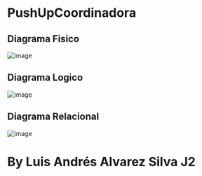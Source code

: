 # PushUpCoordinadora


## Diagrama Fisico
![image](https://github.com/Gonther1/PushUpCoordinadora/assets/126286883/cbb052f1-072e-4fa5-b2a2-12262a41bde2)

## Diagrama Logico

![image](https://github.com/Gonther1/PushUpCoordinadora/assets/126286883/08bfffe5-c81c-4125-9282-657f5928092c)

## Diagrama Relacional 

![image](https://github.com/Gonther1/PushUpCoordinadora/assets/126286883/2e4b2525-e744-411f-a532-64a774a97329)

# By Luis Andrés Alvarez Silva J2
